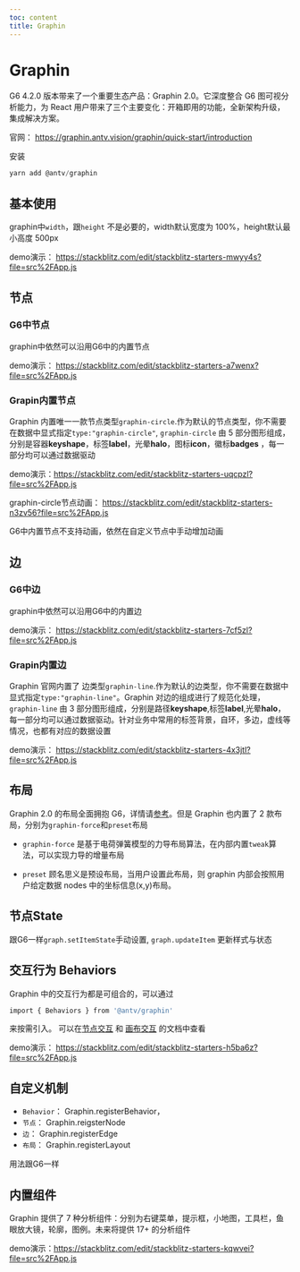 ```yaml
---
toc: content
title: Graphin
---
```


# Graphin

G6 4.2.0 版本带来了一个重要生态产品：Graphin 2.0。它深度整合 G6 图可视分析能力，为 React 用户带来了三个主要变化：开箱即用的功能，全新架构升级，集成解决方案。

官网： https://graphin.antv.vision/graphin/quick-start/introduction

安装

```js
yarn add @antv/graphin
```

## 基本使用

graphin中`width`，跟`height` 不是必要的，width默认宽度为 100%，height默认最小高度 500px


demo演示： https://stackblitz.com/edit/stackblitz-starters-mwyy4s?file=src%2FApp.js

## 节点

### G6中节点
graphin中依然可以沿用G6中的内置节点

demo演示： https://stackblitz.com/edit/stackblitz-starters-a7wenx?file=src%2FApp.js

### Grapin内置节点

Graphin 内置唯一一款节点类型`graphin-circle`.作为默认的节点类型，你不需要在数据中显式指定`type:"graphin-circle"`, 
`graphin-circle` 由 5 部分图形组成，分别是容器**keyshape**，标签**label**，光晕**halo**，图标**icon**，徽标**badges**  ，每一部分均可以通过数据驱动

demo演示：https://stackblitz.com/edit/stackblitz-starters-uqcpzl?file=src%2FApp.js


graphin-circle节点动画： https://stackblitz.com/edit/stackblitz-starters-n3zv56?file=src%2FApp.js

G6中内置节点不支持动画，依然在自定义节点中手动增加动画

## 边

### G6中边

graphin中依然可以沿用G6中的内置边

demo演示： https://stackblitz.com/edit/stackblitz-starters-7cf5zl?file=src%2FApp.js
 
 
 ### Grapin内置边

Graphin 官网内置了 边类型`graphin-line`.作为默认的边类型，你不需要在数据中显式指定`type:"graphin-line"`。Graphin 对边的组成进行了规范化处理，`graphin-line` 由 3 部分图形组成，分别是路径**keyshape**,标签**label**,光晕**halo**，每一部分均可以通过数据驱动。针对业务中常用的标签背景，自环，多边，虚线等情况，也都有对应的数据设置

demo演示： https://stackblitz.com/edit/stackblitz-starters-4x3jtl?file=src%2FApp.js



## 布局
Graphin 2.0 的布局全面拥抱 G6，详情请[参考](https://g6.antv.vision/zh/docs/api/graphLayout/guide)。但是 Graphin 也内置了 2 款布局，分别为`graphin-force`和`preset`布局

-   `graphin-force` 是基于电荷弹簧模型的力导布局算法，在内部内置`tweak`算法，可以实现力导的增量布局

-   `preset` 顾名思义是预设布局，当用户设置此布局，则 graphin 内部会按照用户给定数据 nodes 中的坐标信息(x,y)布局。

## 节点State

跟G6一样`graph.setItemState`手动设置,
`graph.updateItem` 更新样式与状态


## 交互行为 Behaviors

Graphin 中的交互行为都是可组合的，可以通过 
```js
import { Behaviors } from '@antv/graphin'
```
来按需引入。
可以在[节点交互](https://graphin.antv.vision/graphin/behaviors/node) 和 [画布交互](https://graphin.antv.vision/graphin/behaviors/canvas) 的文档中查看


demo演示： https://stackblitz.com/edit/stackblitz-starters-h5ba6z?file=src%2FApp.js


## 自定义机制

- `Behavior`：  Graphin.registerBehavior， 
- `节点`： Graphin.reigsterNode
- `边`： Graphin.registerEdge
- `布局`： Graphin.registerLayout

用法跟G6一样


## 内置组件
Graphin 提供了 7 种分析组件：分别为右键菜单，提示框，小地图，工具栏，鱼眼放大镜，轮廓，图例。未来将提供 17+ 的分析组件

demo演示：https://stackblitz.com/edit/stackblitz-starters-kqwvei?file=src%2FApp.js